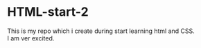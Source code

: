 # HTML-start-2
This is my repo which i create during start learning html and CSS.
<br>
I am ver excited.
